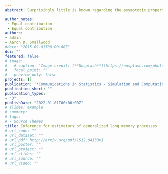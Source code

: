 ```yaml
---
abstract: Surprisingly little is known regarding the asymptotic properties of estimators for cyclical long memory models such as the Gegenbauer autoregressive moving average (GARMA) model. In this paper, we review the GARMA process and study the properties of several estimation methods with an emphasis on inference related to $\eta$, the parameter governing the length of long memory cycles. We present extensive simulation evidence to show that both Whittle and constrained sum of squares (CSS) estimators yield satisfactory results in terms of mean bias and RMSE for all parameters, although there are serious inferential concerns. Most notably, under the null of an infinitely long cycle ($\eta=1$), the distribution theory of the CSS estimator proposed by Chung (1996a,1996b) produces very over-sized tests. The semiparametric estimator proposed by Hidalgo (2005) offers one resolution, although there are practical issues related to implementation that we address. As an alternative approach for applied researchers wishing to employ a parametric estimator, we propose and validate a parametric bootstrap method using a likelihood ratio test statistic for the hypothesis $\eta=1$. We illustrate estimation and inference issues with an application to the US unemployment rate, where evidence of stationary long memory cycles ultimately emerges.

author_notes:
 - Equal contribution
 - Equal contribution
authors:
- admin
- Aaron D. Smallwood
#date: "2015-09-01T00:00:00Z"
doi: ""
featured: false
# image:
#   # caption: 'Image credit: [**Unsplash**](https://unsplash.com/photos/jdD8gXaTZsc)'
#   focal_point: ""
#   preview_only: false
projects: []
publication: '*Communications in Statistics - Simulation and Computation* (forthcoming)'
publication_short: ""
publication_types:
- "3"
publishDate: "2022-01-01T00:00:00Z"
# slides: example
# summary: 
# tags:
# - Source Themes
title: Inference for estimators of generalized long memory processes
# url_code: ""
# url_dataset: ""
# url_pdf: http://arxiv.org/pdf/1512.04133v1
# url_poster: ""
# url_project: ""
# url_slides: ""
# url_source: ""
# url_video: ""
---
```

